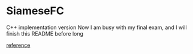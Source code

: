 # SiameseFC
C++ implementation version
Now I am busy with my final exam, and I will finish this README before long

[reference](https://github.com/torrvision/siamfc-tf)
